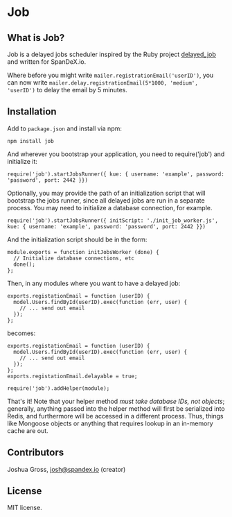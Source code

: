 Job
===

What is Job?
------------

Job is a delayed jobs scheduler inspired by the Ruby project [delayed_job](https://github.com/collectiveidea/delayed_job) and written for SpanDeX.io.

Where before you might write `mailer.registrationEmail('userID')`, you can now write `mailer.delay.registrationEmail(5*1000, 'medium', 'userID')` to delay the email by 5 minutes.

Installation
------------

Add to `package.json` and install via npm:

    npm install job

And wherever you bootstrap your application, you need to require('job') and initialize it:

    require('job').startJobsRunner({ kue: { username: 'example', password: 'password', port: 2442 }})

Optionally, you may provide the path of an initialization script that will bootstrap the jobs runner, since all delayed jobs are run in a separate process. You may need to initialize a database connection, for example.

    require('job').startJobsRunner({ initScript: './init_job_worker.js', kue: { username: 'example', password: 'password', port: 2442 }})

And the initialization script should be in the form:

    module.exports = function initJobsWorker (done) {
      // Initialize database connections, etc
      done();
    };

Then, in any modules where you want to have a delayed job:

    exports.registationEmail = function (userID) {
      model.Users.findById(userID).exec(function (err, user) {
        // ... send out email
      });
    };

becomes:

    exports.registationEmail = function (userID) {
      model.Users.findById(userID).exec(function (err, user) {
        // ... send out email
      });
    };
    exports.registationEmail.delayable = true;

    require('job').addHelper(module);

That's it! Note that your helper method _must take database IDs, not objects_;
generally, anything passed into the helper method will first be serialized into Redis, and furthermore will be accessed in a different process.
Thus, things like Mongoose objects or anything that requires lookup in an in-memory cache are out.

Contributors
-----
Joshua Gross, josh@spandex.io (creator)

License
-------
MIT license.

